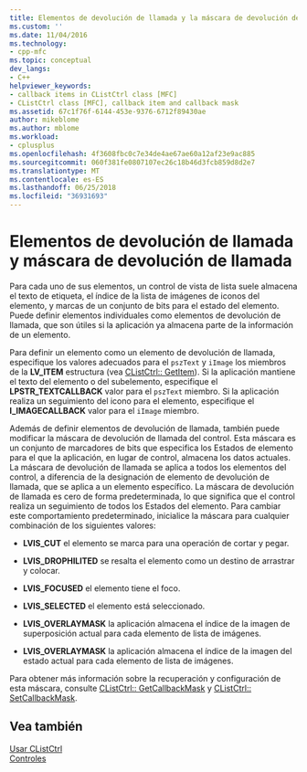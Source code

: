 ```yaml
---
title: Elementos de devolución de llamada y la máscara de devolución de llamada | Documentos de Microsoft
ms.custom: ''
ms.date: 11/04/2016
ms.technology:
- cpp-mfc
ms.topic: conceptual
dev_langs:
- C++
helpviewer_keywords:
- callback items in CListCtrl class [MFC]
- CListCtrl class [MFC], callback item and callback mask
ms.assetid: 67c1f76f-6144-453e-9376-6712f89430ae
author: mikeblome
ms.author: mblome
ms.workload:
- cplusplus
ms.openlocfilehash: 4f3608fbc0c7e34de4ae67ae60a12af23e9ac885
ms.sourcegitcommit: 060f381fe0807107ec26c18b46d3fcb859d8d2e7
ms.translationtype: MT
ms.contentlocale: es-ES
ms.lasthandoff: 06/25/2018
ms.locfileid: "36931693"
---
```

# <a name="callback-items-and-the-callback-mask"></a>Elementos de devolución de llamada y máscara de devolución de llamada
Para cada uno de sus elementos, un control de vista de lista suele almacena el texto de etiqueta, el índice de la lista de imágenes de iconos del elemento, y marcas de un conjunto de bits para el estado del elemento. Puede definir elementos individuales como elementos de devolución de llamada, que son útiles si la aplicación ya almacena parte de la información de un elemento.  
  
 Para definir un elemento como un elemento de devolución de llamada, especifique los valores adecuados para el `pszText` y `iImage` los miembros de la **LV_ITEM** estructura (vea [CListCtrl:: GetItem](../mfc/reference/clistctrl-class.md#getitem)). Si la aplicación mantiene el texto del elemento o del subelemento, especifique el **LPSTR_TEXTCALLBACK** valor para el `pszText` miembro. Si la aplicación realiza un seguimiento del icono para el elemento, especifique el **I_IMAGECALLBACK** valor para el `iImage` miembro.  
  
 Además de definir elementos de devolución de llamada, también puede modificar la máscara de devolución de llamada del control. Esta máscara es un conjunto de marcadores de bits que especifica los Estados de elemento para el que la aplicación, en lugar de control, almacena los datos actuales. La máscara de devolución de llamada se aplica a todos los elementos del control, a diferencia de la designación de elemento de devolución de llamada, que se aplica a un elemento específico. La máscara de devolución de llamada es cero de forma predeterminada, lo que significa que el control realiza un seguimiento de todos los Estados del elemento. Para cambiar este comportamiento predeterminado, inicialice la máscara para cualquier combinación de los siguientes valores:  
  
-   **LVIS_CUT** el elemento se marca para una operación de cortar y pegar.  
  
-   **LVIS_DROPHILITED** se resalta el elemento como un destino de arrastrar y colocar.  
  
-   **LVIS_FOCUSED** el elemento tiene el foco.  
  
-   **LVIS_SELECTED** el elemento está seleccionado.  
  
-   **LVIS_OVERLAYMASK** la aplicación almacena el índice de la imagen de superposición actual para cada elemento de lista de imágenes.  
  
-   **LVIS_OVERLAYMASK** la aplicación almacena el índice de la imagen del estado actual para cada elemento de lista de imágenes.  
  
 Para obtener más información sobre la recuperación y configuración de esta máscara, consulte [CListCtrl:: GetCallbackMask](../mfc/reference/clistctrl-class.md#getcallbackmask) y [CListCtrl:: SetCallbackMask](../mfc/reference/clistctrl-class.md#setcallbackmask).  
  
## <a name="see-also"></a>Vea también  
 [Usar CListCtrl](../mfc/using-clistctrl.md)   
 [Controles](../mfc/controls-mfc.md)

